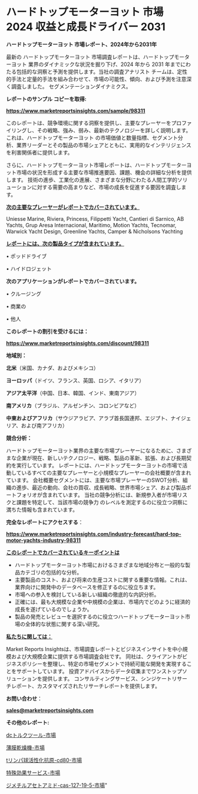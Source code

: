 # ハードトップモーターヨット 市場 2024 収益と成長ドライバー 2031

<strong>ハードトップモーターヨット 市場レポート、2024年から2031年</strong>

最新の ハードトップモーターヨット 市場調査レポートは、ハードトップモーターヨット 業界のダイナミックな状況を掘り下げ、2024 年から 2031 年までにわたる包括的な洞察と予測を提供します。当社の調査アナリスト チームは、定性的手法と定量的手法を組み合わせて、市場の可能性、傾向、および予測を注意深く調査しました。 セグメンテーションダイナミクス。



<strong>レポートのサンプル コピーを取得:</strong> <a href=https://www.marketreportsinsights.com/sample/98311>

<strong><u>https://www.marketreportsinsights.com/sample/98311</u></strong></a>

このレポートは、競争環境に関する洞察を提供し、主要なプレーヤーをプロファイリングし、その戦略、強み、弱み、最新のテクノロジーを詳しく説明します。 これは、ハードトップモーターヨット の市場価値と数量指標、セグメント分析、業界リーダーとその製品の市場シェアとともに、実用的なインテリジェンスを利害関係者に提供します。

さらに、ハードトップモーターヨット市場レポートは、ハードトップモーターヨット市場の状況を形成する主要な市場推進要因、課題、機会の詳細な分析を提供します。 技術の進歩、工業化の進展、さまざまな分野にわたる人間工学的ソリューションに対する需要の高まりなど、市場の成長を促進する要因を調査します。



<strong><u>次の主要なプレーヤーがレポートでカバーされています。</u></strong>

Uniesse Marine, Riviera, Princess, Filippetti Yacht, Cantieri di Sarnico, AB Yachts, Grup Aresa Internacional, Maritimo, Motion Yachts, Tecnomar, Warwick Yacht Design, Greenline Yachts, Camper & Nicholsons Yachting



<strong><u><b>レポートには、次の製品タイプが含まれています。</b></u></strong>

• ポッドドライブ

• ハイドロジェット



<strong><b>次のアプリケーションがレポートでカバーされています。</b></strong>

• クルージング

• 商業の

• 他人



<strong><b>このレポートの割引を受けるには：</b></strong><a href=https://www.marketreportsinsights.com/discount/98311>

<strong><u>https://www.marketreportsinsights.com/discount/98311</u></strong></a>



<strong>地域別：</strong>



<strong>北米</strong>（米国、カナダ、およびメキシコ）



<strong>ヨーロッパ</strong>（ドイツ、フランス、英国、ロシア、イタリア）



<strong>アジア太平洋</strong>（中国、日本、韓国、インド、東南アジア）



<strong>南アメリカ</strong>（ブラジル、アルゼンチン、コロンビアなど）



<strong>中東およびアフリカ</strong>（サウジアラビア、アラブ首長国連邦、エジプト、ナイジェリア、および南アフリカ）



<strong>競合分析：</strong>

ハードトップモーターヨット業界の主要な市場プレーヤーになるために、さまざまな企業が現在、新しいテクノロジー、戦略、製品の革新、拡張、および長期契約を実行しています。 レポートには、ハードトップモーターヨットの市場で活動しているすべての主要なプレーヤーと小規模なプレーヤーの会社概要が含まれています。 会社概要セグメントには、主要な市場プレーヤーのSWOT分析、組織の進歩、最近の動向、会社の買収、成長戦略、世界市場シェア、および製品ポートフォリオが含まれています。 当社の競争分析には、新規参入者が市場リスクと課題を特定して、当該市場の競争力 のレベルを測定するのに役立つ洞察に満ちた情報も含まれています。



<strong>完全なレポートにアクセスする</strong>：

<a href=https://www.marketreportsinsights.com/industry-forecast/hard-top-motor-yachts-industry-98311>

<strong><u>https://www.marketreportsinsights.com/industry-forecast/hard-top-motor-yachts-industry-98311</u></strong></a>



<strong><u><b>このレポートでカバーされているキーポイントは</b></u></strong>
<ul>
  <li>ハードトップモーターヨット市場におけるさまざまな地域分布と一般的な製品カテゴリの包括的な分析。</li>
  <li>主要製品のコスト、および将来の生産コストに関する重要な情報。これは、業界向けに開発中のデータベースを修正するのに役立ちます。</li>
  <li>市場への参入を検討している新しい組織の徹底的な内訳分析。</li>
  <li>正確には、最も大規模な企業や中規模の企業は、市場内でどのように経済的成長を遂げているのでしょうか。</li>
  <li>製品の発売とレビューを選択するのに役立つハードトップモーターヨット市場の全体的な状態に関する深い研究。</li>
</ul>


<strong><u><b>私たちに関しては：</b></u></strong>

Market Reports Insightsは、市場調査レポートとビジネスインサイトを中小規模および大規模企業に提供する市場調査会社です。 同社は、クライアントがビジネスポリシーを整理し、特定の市場セグメントで持続可能な開発を実現することをサポートしています。 投資アドバイスからデータ収集までワンストップソリューションを提供します。 コンサルティングサービス、シンジケートリサーチレポート、カスタマイズされたリサーチレポートを提供します。



<strong><b>お問い合わせ</b></strong>：

<a href=mailto:sales@marketreportsinsights.com>

<strong><u>sales@marketreportsinsights.com</u></strong></a>



<strong>その他のレポート:</strong>

<a href=https://www.linkedin.com/pulse/dcトルクツール-市場-2023-収益と成長ドライバー-2030-analytics-achievers-24-analysis-wzk8f/>dcトルクツール-市場</a>

<a href=https://www.linkedin.com/pulse/薄膜乾燥機-市場-2023-swot-分析と最新イノベーション-2030-hkjlf/>薄膜乾燥機-市場</a>

<a href=https://www.linkedin.com/pulse/tリンパ球活性化抗原-cd80-市場-2023-swot-分析と成長率-d8xqf/>tリンパ球活性化抗原-cd80-市場</a>

<a href=https://www.linkedin.com/pulse/特殊効果サービス-市場-2023-競争分析と事業成長-2030-pr-news-hub-pm8zf/>特殊効果サービス-市場</a>

<a href=https://www.linkedin.com/pulse/ジメチルアセトアミド-cas-127-19-5-市場-2023-競争分析と事業成長-gqo2f/>ジメチルアセトアミド-cas-127-19-5-市場</a>"
